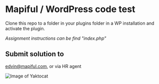 # Mapiful / WordPress code test

Clone this repo to a folder in your plugins folder in a WP installation and activate the plugin.

*Assignment instructions can be find "index.php"*

## Submit solution to
edvin@mapiful.com, or via HR agent


![Image of Yaktocat](https://count.underjord.io/)
